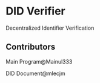 # DID Verifier
 Decentralized Identifier Verification
## Contributors
Main Program@Mainul333

DID Document@mlecjm
